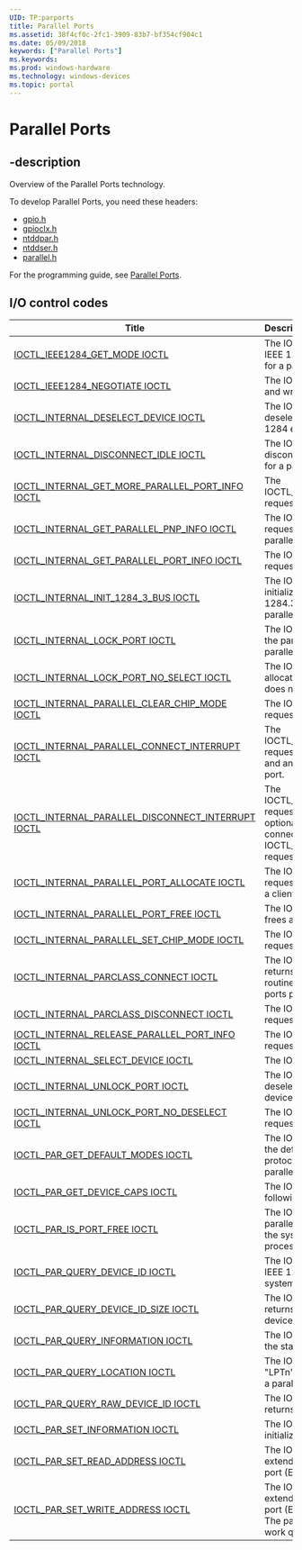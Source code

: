 ```yaml
---
UID: TP:parports
title: Parallel Ports
ms.assetid: 38f4cf0c-2fc1-3909-83b7-bf354cf904c1
ms.date: 05/09/2018
keywords: ["Parallel Ports"]
ms.keywords: 
ms.prod: windows-hardware
ms.technology: windows-devices
ms.topic: portal
---
```


# Parallel Ports

## -description

Overview of the Parallel Ports technology.

To develop Parallel Ports, you need these headers:

* [gpio.h](../gpio/index.md)
* [gpioclx.h](../gpioclx/index.md)
* [ntddpar.h](../ntddpar/index.md)
* [ntddser.h](../ntddser/index.md)
* [parallel.h](../parallel/index.md)

For the programming guide, see [Parallel Ports](https://docs.microsoft.com/windows-hardware/drivers/parports).

## I/O control codes

| Title   | Description   |
| ---- |:---- |
| [IOCTL_IEEE1284_GET_MODE IOCTL](../ntddpar/ni-ntddpar-ioctl_ieee1284_get_mode.md) | The IOCTL_IEEE1284_GET_MODE request returns the IEEE 1284 read and write protocols that are currently set for a parallel device. |
| [IOCTL_IEEE1284_NEGOTIATE IOCTL](../ntddpar/ni-ntddpar-ioctl_ieee1284_negotiate.md) | The IOCTL_IEEE1284_NEGOTIATE request sets the read and write protocols that are used for a parallel device. |
| [IOCTL_INTERNAL_DESELECT_DEVICE IOCTL](../parallel/ni-parallel-ioctl_internal_deselect_device.md) | The IOCTL_INTERNAL_DESELECT_DEVICE request deselects an IEEE 1284.3 daisy-chain device or an IEEE 1284 end-of-chain device attached to a parallel port. |
| [IOCTL_INTERNAL_DISCONNECT_IDLE IOCTL](../parallel/ni-parallel-ioctl_internal_disconnect_idle.md) | The IOCTL_INTERNAL_DISCONNECT_IDLE request disconnects the IEEE 1284 operating modes that are set for a parallel device. |
| [IOCTL_INTERNAL_GET_MORE_PARALLEL_PORT_INFO IOCTL](../parallel/ni-parallel-ioctl_internal_get_more_parallel_port_info.md) | The IOCTL_INTERNAL_GET_MORE_PARALLEL_PORT_INFO request returns information about a parallel port. |
| [IOCTL_INTERNAL_GET_PARALLEL_PNP_INFO IOCTL](../parallel/ni-parallel-ioctl_internal_get_parallel_pnp_info.md) | The IOCTL_INTERNAL_GET_PARALLEL_PNP_INFO request returns Plug and Play information about a parallel port. |
| [IOCTL_INTERNAL_GET_PARALLEL_PORT_INFO IOCTL](../parallel/ni-parallel-ioctl_internal_get_parallel_port_info.md) | The IOCTL_INTERNAL_GET_PARALLEL_PORT_INFO request returns information about a parallel port. |
| [IOCTL_INTERNAL_INIT_1284_3_BUS IOCTL](../parallel/ni-parallel-ioctl_internal_init_1284_3_bus.md) | The IOCTL_INTERNAL_INIT_1284_3_BUS request initializes and assigns an IEEE 1284.3 device ID to all the 1284.3 daisy chain devices that are attached to a parallel port. |
| [IOCTL_INTERNAL_LOCK_PORT IOCTL](../parallel/ni-parallel-ioctl_internal_lock_port.md) | The IOCTL_INTERNAL_LOCK_PORT request allocates the parallel device's parent parallel port and selects the parallel device on the port. |
| [IOCTL_INTERNAL_LOCK_PORT_NO_SELECT IOCTL](../parallel/ni-parallel-ioctl_internal_lock_port_no_select.md) | The IOCTL_INTERNAL_LOCK_PORT_NO_SELECT request allocates the parallel device's parent parallel port, but does not select the parallel device. |
| [IOCTL_INTERNAL_PARALLEL_CLEAR_CHIP_MODE IOCTL](../parallel/ni-parallel-ioctl_internal_parallel_clear_chip_mode.md) | The IOCTL_INTERNAL_PARALLEL_CLEAR_CHIP_MODE request clears the operating mode of a parallel port. |
| [IOCTL_INTERNAL_PARALLEL_CONNECT_INTERRUPT IOCTL](../parallel/ni-parallel-ioctl_internal_parallel_connect_interrupt.md) | The IOCTL_INTERNAL_PARALLEL_CONNECT_INTERRUPT request connects an optional interrupt service routine and an optional deferred port check routine to a parallel port. |
| [IOCTL_INTERNAL_PARALLEL_DISCONNECT_INTERRUPT IOCTL](../parallel/ni-parallel-ioctl_internal_parallel_disconnect_interrupt.md) | The IOCTL_INTERNAL_PARALLEL_DISCONNECT_INTERRUPT request disconnects an interrupt service routine (and an optional deferred port check service routine) that was connected by using an IOCTL_INTERNAL_PARALLEL_CONNECT_INTERRUPT request. |
| [IOCTL_INTERNAL_PARALLEL_PORT_ALLOCATE IOCTL](../parallel/ni-parallel-ioctl_internal_parallel_port_allocate.md) | The IOCTL_INTERNAL_PARALLEL_PORT_ALLOCATE request allocates a parallel port for exclusive access by a client. |
| [IOCTL_INTERNAL_PARALLEL_PORT_FREE IOCTL](../parallel/ni-parallel-ioctl_internal_parallel_port_free.md) | The IOCTL_INTERNAL_PARALLEL_PORT_FREE request frees a parallel port. |
| [IOCTL_INTERNAL_PARALLEL_SET_CHIP_MODE IOCTL](../parallel/ni-parallel-ioctl_internal_parallel_set_chip_mode.md) | The IOCTL_INTERNAL_PARALLEL_SET_CHIP_MODE request sets the operating mode of a parallel port. |
| [IOCTL_INTERNAL_PARCLASS_CONNECT IOCTL](../parallel/ni-parallel-ioctl_internal_parclass_connect.md) | The IOCTL_INTERNAL_PARCLASS_CONNECT request returns information about a parallel port and the callback routines that the system-supplied bus driver for parallel ports provides to operate the parallel port. |
| [IOCTL_INTERNAL_PARCLASS_DISCONNECT IOCTL](../parallel/ni-parallel-ioctl_internal_parclass_disconnect.md) | The IOCTL_INTERNAL_PARCLASS_DISCONNECT request disconnects a client from a parallel device. |
| [IOCTL_INTERNAL_RELEASE_PARALLEL_PORT_INFO IOCTL](../parallel/ni-parallel-ioctl_internal_release_parallel_port_info.md) | The IOCTL_INTERNAL_RELEASE_PARALLEL_PORT_INFO request returns STATUS_SUCCESS. |
| [IOCTL_INTERNAL_SELECT_DEVICE IOCTL](../parallel/ni-parallel-ioctl_internal_select_device.md) | The IOCTL_INTERNAL_SELECT_DEVICE request |
| [IOCTL_INTERNAL_UNLOCK_PORT IOCTL](../parallel/ni-parallel-ioctl_internal_unlock_port.md) | The IOCTL_INTERNAL_UNLOCK_PORT request deselects a parallel device and frees the parallel device's parent parallel port. |
| [IOCTL_INTERNAL_UNLOCK_PORT_NO_DESELECT IOCTL](../parallel/ni-parallel-ioctl_internal_unlock_port_no_deselect.md) | The IOCTL_INTERNAL_UNLOCK_PORT_NO_DESELECT request frees a parallel device's parent parallel port. |
| [IOCTL_PAR_GET_DEFAULT_MODES IOCTL](../ntddpar/ni-ntddpar-ioctl_par_get_default_modes.md) | The IOCTL_PAR_GET_DEFAULT_MODES request returns the default write (forward) and read (reverse) IEEE 1284 protocols that the system-supplied bus driver for parallel ports uses. |
| [IOCTL_PAR_GET_DEVICE_CAPS IOCTL](../ntddpar/ni-ntddpar-ioctl_par_get_device_caps.md) | The IOCTL_PAR_GET_DEVICE_CAPS request does the following |
| [IOCTL_PAR_IS_PORT_FREE IOCTL](../ntddpar/ni-ntddpar-ioctl_par_is_port_free.md) | The IOCTL_PAR_IS_PORT_FREE request determines if a parallel device's parent parallel port is free at the time the system-supplied bus driver for parallel ports processes the request. |
| [IOCTL_PAR_QUERY_DEVICE_ID IOCTL](../ntddpar/ni-ntddpar-ioctl_par_query_device_id.md) | The IOCTL_PAR_QUERY_DEVICE_ID request returns the IEEE 1284 device ID of a parallel device assigned by the system-supplied function driver for parallel ports. |
| [IOCTL_PAR_QUERY_DEVICE_ID_SIZE IOCTL](../ntddpar/ni-ntddpar-ioctl_par_query_device_id_size.md) | The IOCTL_PAR_QUERY_DEVICE_ID_SIZE request returns the size, in bytes, of a buffer that can hold a device's IEEE 1284 device ID and a NULL terminator. |
| [IOCTL_PAR_QUERY_INFORMATION IOCTL](../ntddpar/ni-ntddpar-ioctl_par_query_information.md) | The IOCTL_PAR_QUERY_INFORMATION request returns the status of an IEEE 1284 end-of-chain device. |
| [IOCTL_PAR_QUERY_LOCATION IOCTL](../ntddpar/ni-ntddpar-ioctl_par_query_location.md) | The IOCTL_PAR_QUERY_LOCATION request returns the &#0034;LPTn&#0034; or &#0034;LPTn.m&#0034; symbolic link name associated with a parallel device. |
| [IOCTL_PAR_QUERY_RAW_DEVICE_ID IOCTL](../ntddpar/ni-ntddpar-ioctl_par_query_raw_device_id.md) | The IOCTL_PAR_QUERY_RAW_DEVICE_ID request returns a raw device ID, which includes the following |
| [IOCTL_PAR_SET_INFORMATION IOCTL](../ntddpar/ni-ntddpar-ioctl_par_set_information.md) | The IOCTL_PAR_SET_INFORMATION request resets and initializes a parallel device. |
| [IOCTL_PAR_SET_READ_ADDRESS IOCTL](../ntddpar/ni-ntddpar-ioctl_par_set_read_address.md) | The IOCTL_PAR_SET_READ_ADDRESS request sets an extended capabilities port (ECP) or enhanced parallel port (EPP) read address (channel) for a parallel device. |
| [IOCTL_PAR_SET_WRITE_ADDRESS IOCTL](../ntddpar/ni-ntddpar-ioctl_par_set_write_address.md) | The IOCTL_PAR_SET_WRITE_ADDRESS request sets an extended capabilities port (ECP) or enhanced parallel port (EPP) write address (channel) for a parallel device. The parallel port bus driver queues this request on a work queue for the parallel device. |

